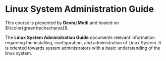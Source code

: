 # Linux System Administration Guide
This course is presented by **Devraj Modi** and hosted on ${\color{green}techacharya}$.

The **Linux System Administration Guide** documents relevant information regarding the installing, configuration, and administration of Linux System. It is oriented towards system administrators with a basic understanding of the linux system.


